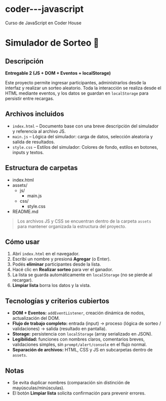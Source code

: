 # coder---javascript

Curso de JavaScript en Coder House

# Simulador de Sorteo 🎲

## Descripción

**Entregable 2 (JS + DOM + Eventos + localStorage)**

Este proyecto permite ingresar participantes, administrarlos desde la interfaz y realizar un sorteo aleatorio.
Toda la interacción se realiza desde el HTML mediante eventos, y los datos se guardan en `localStorage` para persistir entre recargas.

## Archivos incluidos

- `index.html` – Documento base con una breve descripción del simulador y referencia al archivo JS.
- `main.js` – Lógica del simulador: carga de datos, selección aleatoria y salida de resultados.
- `style.css` – Estilos del simulador: Colores de fondo, estilos en botones, inputs y textos.

## Estructura de carpetas

- index.html
- assets/
  - js/
    - main.js
  - css/
    - style.css
- README.md

> Los archivos JS y CSS se encuentran dentro de la carpeta `assets` para mantener organizada la estructura del proyecto.

## Cómo usar

1. Abrí `index.html` en el navegador.
2. Escribí un nombre y presioná **Agregar** (o Enter).
3. Podés **eliminar** participantes desde la lista.
4. Hacé clic en **Realizar sorteo** para ver el ganador.
5. La lista se guarda automáticamente en `localStorage` (no se pierde al recargar).
6. **Limpiar lista** borra los datos y la vista.

## Tecnologías y criterios cubiertos

- **DOM + Eventos:** `addEventListener`, creación dinámica de nodos, actualización del DOM.
- **Flujo de trabajo completo:** entrada (input) → proceso (lógica de sorteo / validaciones) → salida (resultado en pantalla).
- **Storage:** persistencia con `localStorage` (array serializado en JSON).
- **Legibilidad:** funciones con nombres claros, comentarios breves, validaciones simples, sin `prompt/alert/console` en el flujo normal.
- **Separación de archivos:** HTML, CSS y JS en subcarpetas dentro de `assets`.

## Notas

- Se evita duplicar nombres (comparación sin distinción de mayúsculas/minúsculas).
- El botón **Limpiar lista** solicita confirmación para prevenir errores.
